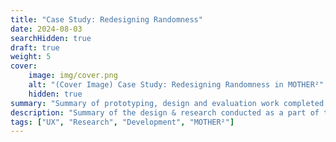 ```yaml
---
title: "Case Study: Redesigning Randomness"
date: 2024-08-03
searchHidden: true
draft: true
weight: 5
cover:
    image: img/cover.png
    alt: "(Cover Image) Case Study: Redesigning Randomness in MOTHER²"
    hidden: true
summary: "Summary of prototyping, design and evaluation work completed for the spring term of my user experience capstone. ✏️🎮️"
description: "Summary of the design & research conducted as a part of the spring term of my user experience capstone. ✏️🎮️"
tags: ["UX", "Research", "Development", "MOTHER²"]
---
```

